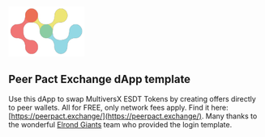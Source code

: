  <img id="pic128540" width="150" height="100" 
src="/public/logos/LOGO_HD_Img.png" >

## Peer Pact Exchange dApp template 

Use this dApp to swap MultiversX ESDT Tokens by creating offers directly to peer wallets. All for FREE, only network fees apply. Find it here: [https://peerpact.exchange/](https://peerpact.exchange/). 
Many thanks to the wonderful <a href="https://elrondgiants.com/">Elrond Giants</a> team who provided the login template. 

